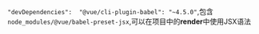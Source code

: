 
`"devDependencies": 
"@vue/cli-plugin-babel": "~4.5.0"`,包含
`node_modules/@vue/babel-preset-jsx`,可以在项目中的**render**中使用JSX语法